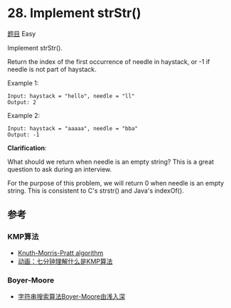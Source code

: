 # 28. Implement strStr()
[题目](https://leetcode.com/problems/implement-strstr/)
Easy


Implement strStr().

Return the index of the first occurrence of needle in haystack, or -1 if needle is not part of haystack.

Example 1:
```plaintext
Input: haystack = "hello", needle = "ll"
Output: 2
```
Example 2:
```plaintext
Input: haystack = "aaaaa", needle = "bba"
Output: -1
```
**Clarification**:

What should we return when needle is an empty string? This is a great question to ask during an interview.

For the purpose of this problem, we will return 0 when needle is an empty string. This is consistent to C's strstr() and Java's indexOf().

## 参考
### KMP算法
-   [Knuth-Morris-Pratt algorithm](http://www.inf.fh-flensburg.de/lang/algorithmen/pattern/kmpen.htm)
-   [动画：七分钟理解什么是KMP算法](https://mp.weixin.qq.com/s?__biz=MzUyNjQxNjYyMg==&mid=2247485939&idx=1&sn=b25f39b5644da92c4047bbbd9936f73c&chksm=fa0e6672cd79ef64dda0a21e23c2817edf4a64cbb75b9bed328d6519c6cd4fef36d03a4cb309)

### Boyer-Moore
-   [字符串搜索算法Boyer-Moore由浅入深](https://www.cnblogs.com/lanxuezaipiao/p/3452579.html)
